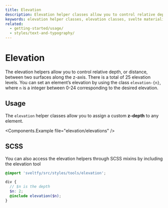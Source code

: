 ```yaml
---
title: Elevation
description: Elevation helper classes allow you to control relative depth, or distance, between two surfaces along the z-axis.
keywords: elevation helper classes, elevation classes, svelte materialify elevation
related:
  - getting-started/usage/
  - styles/text-and-typography/
---
```


# Elevation

The elevation helpers allow you to control relative depth, or distance, between two surfaces along
the z-axis. There is a total of 25 elevation levels. You can set an element’s elevation by using
the class `elevation-{n}`, where `n` is a integer between 0-24 corresponding to the desired
elevation.

## Usage

The `elevation` helper classes allow you to assign a custom **z-depth** to any element.

<Components.Example file="elevation/elevations" />

## SCSS

You can also access the elevation helpers through SCSS mixins by including the elevation tool

```scss
@import 'sveltfy/src/styles/tools/elevation';

div {
  // $n is the depth
  $n: 2;
  @include elevation($n);
}
```
